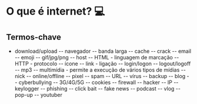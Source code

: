 # O que é internet? :computer:

## Termos-chave
- download/upload
-- navegador
-- banda larga
-- cache
-- crack
-- email
-- emoji
-- gif/jpg/png
-- host
-- HTML - linguagem de marcação
-- HTTP - protocolo
-- ícone
-- link - ligação
-- login/logon
-- logout/logoff
-- mp3
-- multimídia - permite a execução de vários tipos de mídias
-- nick
-- online/offline 
-- pixel
-- spam
-- URL
-- vírus
-- backup
-- blog
-- cyberbullying
-- 3G/4G/5G
-- cookies
-- firewall
-- hacker
-- IP
-- keylogger
-- phishing
-- click bait
-- fake news
-- podcast
-- vlog
-- pop-up
-- youtuber